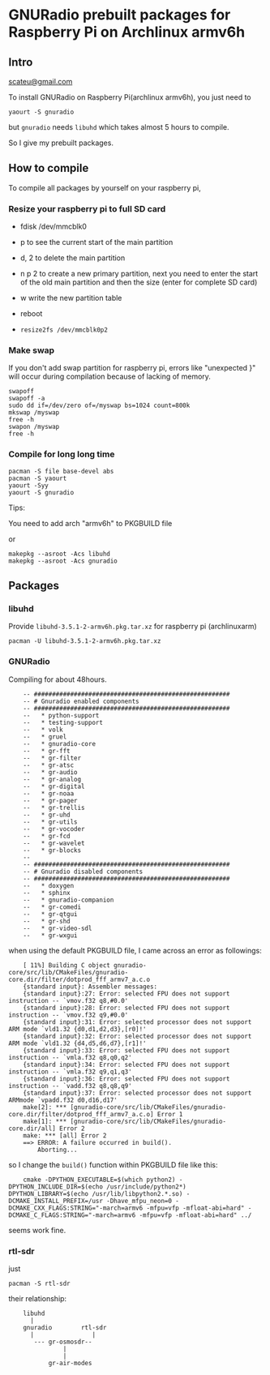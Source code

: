 GNURadio prebuilt packages for Raspberry Pi on Archlinux armv6h
========================================================

Intro
-----
scateu@gmail.com

To install GNURadio on Raspberry Pi(archlinux armv6h), you just need to 

    yaourt -S gnuradio

but `gnuradio` needs `libuhd` which takes almost 5 hours to compile.

So I give my prebuilt packages.

                

How to compile
--------------
To compile all packages by yourself on your raspberry pi, 

### Resize your raspberry pi to full SD card
	
* fdisk  /dev/mmcblk0
	
 * p to see the current start of the main partition
 * d, 2 to delete the main partition
 * n p 2 to create a new primary partition, next you need to enter the start of the old main partition and then the size (enter for complete SD card)
 * w write the new partition table
	
* reboot
	
* `resize2fs /dev/mmcblk0p2`


        
### Make swap 
If you don't add swap partition for raspberry pi, errors like "unexpected }" will occur during compilation because of lacking of memory.

    swapoff
    swapoff -a
    sudo dd if=/dev/zero of=/myswap bs=1024 count=800k
    mkswap /myswap
    free -h
    swapon /myswap
    free -h
        
### Compile for long long time

    pacman -S file base-devel abs
    pacman -S yaourt
    yaourt -Syy
    yaourt -S gnuradio

Tips:

You need to add arch "armv6h" to PKGBUILD file

or

    makepkg --asroot -Acs libuhd
    makepkg --asroot -Acs gnuradio

## Packages

### libuhd


Provide `libuhd-3.5.1-2-armv6h.pkg.tar.xz` for raspberry pi (archlinuxarm)

	pacman -U libuhd-3.5.1-2-armv6h.pkg.tar.xz 

### GNURadio

Compiling for about 48hours.

        -- ######################################################
        -- # Gnuradio enabled components
        -- ######################################################
        --   * python-support
        --   * testing-support
        --   * volk
        --   * gruel
        --   * gnuradio-core
        --   * gr-fft
        --   * gr-filter
        --   * gr-atsc
        --   * gr-audio
        --   * gr-analog
        --   * gr-digital
        --   * gr-noaa
        --   * gr-pager
        --   * gr-trellis
        --   * gr-uhd
        --   * gr-utils
        --   * gr-vocoder
        --   * gr-fcd
        --   * gr-wavelet
        --   * gr-blocks
        --
        -- ######################################################
        -- # Gnuradio disabled components
        -- ######################################################
        --   * doxygen
        --   * sphinx
        --   * gnuradio-companion
        --   * gr-comedi
        --   * gr-qtgui
        --   * gr-shd
        --   * gr-video-sdl
        --   * gr-wxgui

when using the default PKGBUILD file, I came across an error as followings:

        [ 11%] Building C object gnuradio-core/src/lib/CMakeFiles/gnuradio-core.dir/filter/dotprod_fff_armv7_a.c.o
        {standard input}: Assembler messages:
        {standard input}:27: Error: selected FPU does not support instruction -- `vmov.f32 q8,#0.0'
        {standard input}:28: Error: selected FPU does not support instruction -- `vmov.f32 q9,#0.0'
        {standard input}:31: Error: selected processor does not support ARM mode `vld1.32 {d0,d1,d2,d3},[r0]!'
        {standard input}:32: Error: selected processor does not support ARM mode `vld1.32 {d4,d5,d6,d7},[r1]!'
        {standard input}:33: Error: selected FPU does not support instruction -- `vmla.f32 q8,q0,q2'
        {standard input}:34: Error: selected FPU does not support instruction -- `vmla.f32 q9,q1,q3'
        {standard input}:36: Error: selected FPU does not support instruction -- `vadd.f32 q8,q8,q9'
        {standard input}:37: Error: selected processor does not support ARMmode `vpadd.f32 d0,d16,d17'
        make[2]: *** [gnuradio-core/src/lib/CMakeFiles/gnuradio-core.dir/filter/dotprod_fff_armv7_a.c.o] Error 1
        make[1]: *** [gnuradio-core/src/lib/CMakeFiles/gnuradio-core.dir/all] Error 2
        make: *** [all] Error 2
        ==> ERROR: A failure occurred in build().
            Aborting...


so I change the `build()` function within PKGBUILD file like this:

        cmake -DPYTHON_EXECUTABLE=$(which python2) -DPYTHON_INCLUDE_DIR=$(echo /usr/include/python2*) DPYTHON_LIBRARY=$(echo /usr/lib/libpython2.*.so) -DCMAKE_INSTALL_PREFIX=/usr -Dhave_mfpu_neon=0 -DCMAKE_CXX_FLAGS:STRING="-march=armv6 -mfpu=vfp -mfloat-abi=hard" -DCMAKE_C_FLAGS:STRING="-march=armv6 -mfpu=vfp -mfloat-abi=hard" ../
               
seems work fine.

### rtl-sdr

just 

    pacman -S rtl-sdr

their relationship:

        libuhd
          |
        gnuradio      	rtl-sdr
          |                |
           --- gr-osmosdr--
                   |
                   |
               gr-air-modes
	

